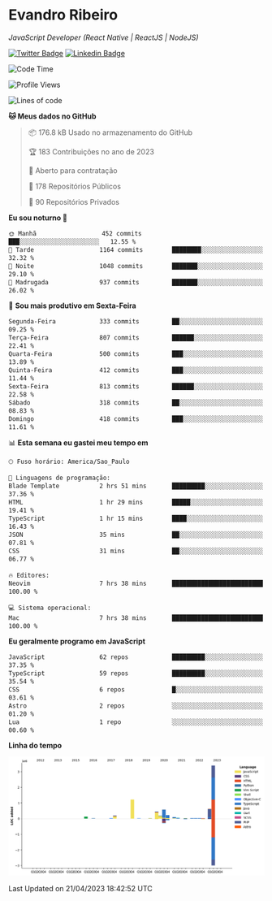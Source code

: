 # Evandro **Ribeiro**

*JavaScript Developer (React Native | ReactJS | NodeJS)*

[![Twitter Badge](https://img.shields.io/badge/-@ribeiroevandro-201B2D?style=flat-square&labelColor=201B2D&logo=twitter&logoColor=white&link=https://twitter.com/ribeiroevandro)](https://twitter.com/ribeiroevandro) 
[![Linkedin Badge](https://img.shields.io/badge/-Evandro%20Ribeiro-201B2D?style=flat-square&logo=Linkedin&logoColor=white&link=https://www.linkedin.com/in/ribeiroevandro)](https://www.linkedin.com/in/ribeiroevandro) 


<!--START_SECTION:waka-->
![Code Time](http://img.shields.io/badge/Code%20Time-3%2C188%20hrs%2037%20mins-blue)

![Profile Views](http://img.shields.io/badge/Visualizac%C3%B5es%20do%20perfil-2-blue)

![Lines of code](https://img.shields.io/badge/Desde%20o%20Hello%20World%20eu%20escrevi-7.3%20million%20linhas%20de%20c%C3%B3digo-blue)

**🐱 Meus dados no GitHub** 

> 📦 176.8 kB Usado no armazenamento do GitHub 
 > 
> 🏆 183 Contribuições no ano de 2023
 > 
> 💼 Aberto para contratação
 > 
> 📜 178 Repositórios Públicos 
 > 
> 🔑 90 Repositórios Privados 
 > 
**Eu sou noturno 🦉** 

```text
🌞 Manhã                  452 commits         ███░░░░░░░░░░░░░░░░░░░░░░   12.55 % 
🌆 Tarde                  1164 commits        ████████░░░░░░░░░░░░░░░░░   32.32 % 
🌃 Noite                  1048 commits        ███████░░░░░░░░░░░░░░░░░░   29.10 % 
🌙 Madrugada              937 commits         ███████░░░░░░░░░░░░░░░░░░   26.02 % 
```
📅 **Sou mais produtivo em Sexta-Feira** 

```text
Segunda-Feira            333 commits         ██░░░░░░░░░░░░░░░░░░░░░░░   09.25 % 
Terça-Feira              807 commits         ██████░░░░░░░░░░░░░░░░░░░   22.41 % 
Quarta-Feira             500 commits         ███░░░░░░░░░░░░░░░░░░░░░░   13.89 % 
Quinta-Feira             412 commits         ███░░░░░░░░░░░░░░░░░░░░░░   11.44 % 
Sexta-Feira              813 commits         ██████░░░░░░░░░░░░░░░░░░░   22.58 % 
Sábado                   318 commits         ██░░░░░░░░░░░░░░░░░░░░░░░   08.83 % 
Domingo                  418 commits         ███░░░░░░░░░░░░░░░░░░░░░░   11.61 % 
```


📊 **Esta semana eu gastei meu tempo em** 

```text
🕑︎ Fuso horário: America/Sao_Paulo

💬 Linguagens de programação: 
Blade Template           2 hrs 51 mins       █████████░░░░░░░░░░░░░░░░   37.36 % 
HTML                     1 hr 29 mins        █████░░░░░░░░░░░░░░░░░░░░   19.41 % 
TypeScript               1 hr 15 mins        ████░░░░░░░░░░░░░░░░░░░░░   16.43 % 
JSON                     35 mins             ██░░░░░░░░░░░░░░░░░░░░░░░   07.81 % 
CSS                      31 mins             ██░░░░░░░░░░░░░░░░░░░░░░░   06.77 % 

🔥 Editores: 
Neovim                   7 hrs 38 mins       █████████████████████████   100.00 % 

💻 Sistema operacional: 
Mac                      7 hrs 38 mins       █████████████████████████   100.00 % 
```

**Eu geralmente programo em JavaScript** 

```text
JavaScript               62 repos            █████████░░░░░░░░░░░░░░░░   37.35 % 
TypeScript               59 repos            █████████░░░░░░░░░░░░░░░░   35.54 % 
CSS                      6 repos             █░░░░░░░░░░░░░░░░░░░░░░░░   03.61 % 
Astro                    2 repos             ░░░░░░░░░░░░░░░░░░░░░░░░░   01.20 % 
Lua                      1 repo              ░░░░░░░░░░░░░░░░░░░░░░░░░   00.60 % 
```



**Linha do tempo**

![Lines of Code chart](https://raw.githubusercontent.com/ribeiroevandro/ribeiroevandro/main/assets/bar_graph.png)


 Last Updated on 21/04/2023 18:42:52 UTC
<!--END_SECTION:waka-->
